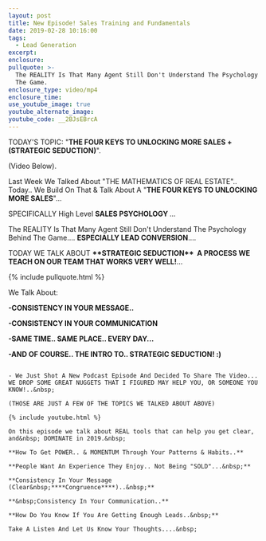 ```yaml
---
layout: post
title: New Episode! Sales Training and Fundamentals
date: 2019-02-28 10:16:00
tags:
  - Lead Generation
excerpt:
enclosure:
pullquote: >-
  The REALITY Is That Many Agent Still Don't Understand The Psychology Behind
  The Game.
enclosure_type: video/mp4
enclosure_time:
use_youtube_image: true
youtube_alternate_image:
youtube_code: __2BJsEBrcA
---
```


TODAY'S TOPIC: "**THE FOUR KEYS TO UNLOCKING MORE SALES +(STRATEGIC SEDUCTION)**".&nbsp;

(Video Below).

Last Week We Talked About "THE MATHEMATICS OF REAL ESTATE".. Today.. We Build On That & Talk About A "**THE FOUR KEYS TO UNLOCKING MORE SALES**"...

SPECIFICALLY High Level&nbsp;**SALES&nbsp;****PSYCHOLOGY****&nbsp;**...&nbsp;

The REALITY Is That Many Agent Still Don't Understand The Psychology Behind The Game....&nbsp;**ESPECIALLY LEAD CONVERSION**....&nbsp;

TODAY WE TALK ABOUT&nbsp;**\*\*STRATEGIC SEDUCTION\*\* &nbsp;A PROCESS WE TEACH ON OUR TEAM THAT WORKS VERY WELL!**...

{% include pullquote.html %}

We Talk About:

**-CONSISTENCY IN YOUR MESSAGE..&nbsp;**

**-CONSISTENCY IN YOUR COMMUNICATION**

**-SAME TIME.. SAME PLACE.. EVERY DAY...&nbsp;**

**-AND OF COURSE.. THE INTRO TO.. STRATEGIC SEDUCTION! :)&nbsp;**

~~~~~~~~~~~~~~~~~~~~~~~~~~~~~~~~~~~~~~~~~~~~~~~~~~~~~~~~

- We Just Shot A New Podcast Episode And Decided To Share The Video... WE DROP SOME GREAT NUGGETS THAT I FIGURED MAY HELP YOU, OR SOMEONE YOU KNOW!..&nbsp;

(THOSE ARE JUST A FEW OF THE TOPICS WE TALKED ABOUT ABOVE)

{% include youtube.html %}

On this episode we talk about REAL tools that can help you get clear, and&nbsp; DOMINATE in 2019.&nbsp;

**How To Get POWER.. & MOMENTUM Through Your Patterns & Habits..**

**People Want An Experience They Enjoy.. Not Being "SOLD"...&nbsp;**

**Consistency In Your Message (Clear&nbsp;****Congruence****)..&nbsp;**

**&nbsp;Consistency In Your Communication..**

**How Do You Know If You Are Getting Enough Leads..&nbsp;**

Take A Listen And Let Us Know Your Thoughts....&nbsp;